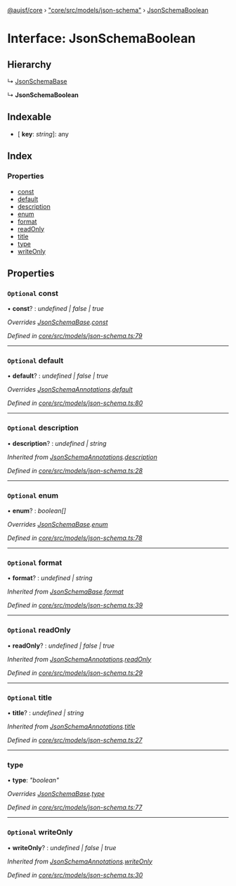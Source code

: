 [@aujsf/core](../README.md) › ["core/src/models/json-schema"](../modules/_core_src_models_json_schema_.md) › [JsonSchemaBoolean](_core_src_models_json_schema_.jsonschemaboolean.md)

# Interface: JsonSchemaBoolean

## Hierarchy

  ↳ [JsonSchemaBase](_core_src_models_json_schema_.jsonschemabase.md)

  ↳ **JsonSchemaBoolean**

## Indexable

* \[ **key**: *string*\]: any

## Index

### Properties

* [const](_core_src_models_json_schema_.jsonschemaboolean.md#optional-const)
* [default](_core_src_models_json_schema_.jsonschemaboolean.md#optional-default)
* [description](_core_src_models_json_schema_.jsonschemaboolean.md#optional-description)
* [enum](_core_src_models_json_schema_.jsonschemaboolean.md#optional-enum)
* [format](_core_src_models_json_schema_.jsonschemaboolean.md#optional-format)
* [readOnly](_core_src_models_json_schema_.jsonschemaboolean.md#optional-readonly)
* [title](_core_src_models_json_schema_.jsonschemaboolean.md#optional-title)
* [type](_core_src_models_json_schema_.jsonschemaboolean.md#type)
* [writeOnly](_core_src_models_json_schema_.jsonschemaboolean.md#optional-writeonly)

## Properties

### `Optional` const

• **const**? : *undefined | false | true*

*Overrides [JsonSchemaBase](_core_src_models_json_schema_.jsonschemabase.md).[const](_core_src_models_json_schema_.jsonschemabase.md#optional-const)*

*Defined in [core/src/models/json-schema.ts:79](https://github.com/jbockle/au-jsonschema-form/blob/ffdfbe8/packages/core/src/models/json-schema.ts#L79)*

___

### `Optional` default

• **default**? : *undefined | false | true*

*Overrides [JsonSchemaAnnotations](_core_src_models_json_schema_.jsonschemaannotations.md).[default](_core_src_models_json_schema_.jsonschemaannotations.md#optional-default)*

*Defined in [core/src/models/json-schema.ts:80](https://github.com/jbockle/au-jsonschema-form/blob/ffdfbe8/packages/core/src/models/json-schema.ts#L80)*

___

### `Optional` description

• **description**? : *undefined | string*

*Inherited from [JsonSchemaAnnotations](_core_src_models_json_schema_.jsonschemaannotations.md).[description](_core_src_models_json_schema_.jsonschemaannotations.md#optional-description)*

*Defined in [core/src/models/json-schema.ts:28](https://github.com/jbockle/au-jsonschema-form/blob/ffdfbe8/packages/core/src/models/json-schema.ts#L28)*

___

### `Optional` enum

• **enum**? : *boolean[]*

*Overrides [JsonSchemaBase](_core_src_models_json_schema_.jsonschemabase.md).[enum](_core_src_models_json_schema_.jsonschemabase.md#optional-enum)*

*Defined in [core/src/models/json-schema.ts:78](https://github.com/jbockle/au-jsonschema-form/blob/ffdfbe8/packages/core/src/models/json-schema.ts#L78)*

___

### `Optional` format

• **format**? : *undefined | string*

*Inherited from [JsonSchemaBase](_core_src_models_json_schema_.jsonschemabase.md).[format](_core_src_models_json_schema_.jsonschemabase.md#optional-format)*

*Defined in [core/src/models/json-schema.ts:39](https://github.com/jbockle/au-jsonschema-form/blob/ffdfbe8/packages/core/src/models/json-schema.ts#L39)*

___

### `Optional` readOnly

• **readOnly**? : *undefined | false | true*

*Inherited from [JsonSchemaAnnotations](_core_src_models_json_schema_.jsonschemaannotations.md).[readOnly](_core_src_models_json_schema_.jsonschemaannotations.md#optional-readonly)*

*Defined in [core/src/models/json-schema.ts:29](https://github.com/jbockle/au-jsonschema-form/blob/ffdfbe8/packages/core/src/models/json-schema.ts#L29)*

___

### `Optional` title

• **title**? : *undefined | string*

*Inherited from [JsonSchemaAnnotations](_core_src_models_json_schema_.jsonschemaannotations.md).[title](_core_src_models_json_schema_.jsonschemaannotations.md#optional-title)*

*Defined in [core/src/models/json-schema.ts:27](https://github.com/jbockle/au-jsonschema-form/blob/ffdfbe8/packages/core/src/models/json-schema.ts#L27)*

___

###  type

• **type**: *"boolean"*

*Overrides [JsonSchemaBase](_core_src_models_json_schema_.jsonschemabase.md).[type](_core_src_models_json_schema_.jsonschemabase.md#optional-type)*

*Defined in [core/src/models/json-schema.ts:77](https://github.com/jbockle/au-jsonschema-form/blob/ffdfbe8/packages/core/src/models/json-schema.ts#L77)*

___

### `Optional` writeOnly

• **writeOnly**? : *undefined | false | true*

*Inherited from [JsonSchemaAnnotations](_core_src_models_json_schema_.jsonschemaannotations.md).[writeOnly](_core_src_models_json_schema_.jsonschemaannotations.md#optional-writeonly)*

*Defined in [core/src/models/json-schema.ts:30](https://github.com/jbockle/au-jsonschema-form/blob/ffdfbe8/packages/core/src/models/json-schema.ts#L30)*
